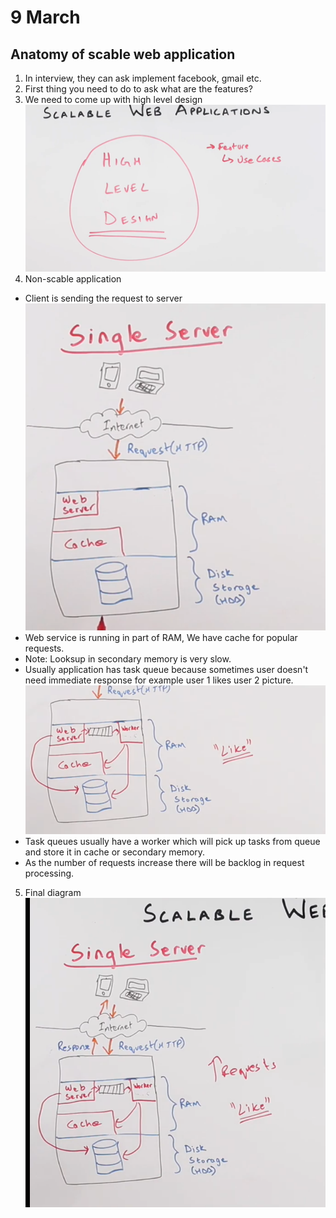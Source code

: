 # 9 March

## Anatomy of scable web application

1. In interview, they can ask implement facebook, gmail etc.
2. First thing you need to do to ask what are the features?
3. We need to come up with high level design
   ![alt text](image.png)
4. Non-scable application

- Client is sending the request to server
  ![alt text](image-1.png)
- Web service is running in part of RAM, We have cache for popular requests.
- Note: Looksup in secondary memory is very slow.
- Usually application has task queue because sometimes user doesn't need immediate response for example user 1 likes user 2 picture.
  ![alt text](image-2.png)
- Task queues usually have a worker which will pick up tasks from queue and store it in cache or secondary memory.
- As the number of requests increase there will be backlog in request processing.

5. Final diagram
   ![alt text](image-3.png)



## 